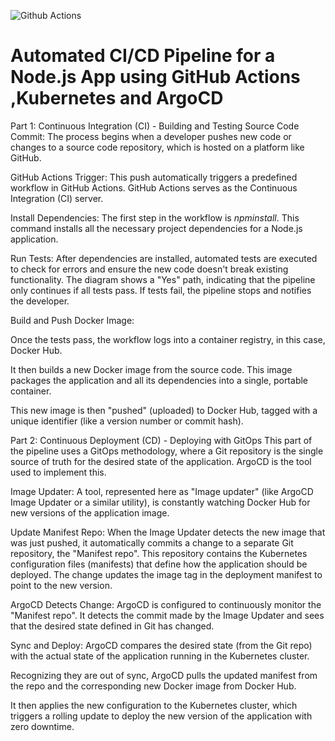 
![Github Actions](https://github.com/user-attachments/assets/0a3260a7-dd05-433a-a789-58ca446693b5)
<h1>Automated CI/CD Pipeline for a Node.js App using GitHub Actions ,Kubernetes and ArgoCD</h1>
Part 1: Continuous Integration (CI) - Building and Testing
Source Code Commit: The process begins when a developer pushes new code or changes to a source code repository, which is hosted on a platform like GitHub.

GitHub Actions Trigger: This push automatically triggers a predefined workflow in GitHub Actions. GitHub Actions serves as the Continuous Integration (CI) server.

Install Dependencies: The first step in the workflow is $npm install$. This command installs all the necessary project dependencies for a Node.js application.

Run Tests: After dependencies are installed, automated tests are executed to check for errors and ensure the new code doesn't break existing functionality. The diagram shows a "Yes" path, indicating that the pipeline only continues if all tests pass. If tests fail, the pipeline stops and notifies the developer.

Build and Push Docker Image:

Once the tests pass, the workflow logs into a container registry, in this case, Docker Hub.

It then builds a new Docker image from the source code. This image packages the application and all its dependencies into a single, portable container.

This new image is then "pushed" (uploaded) to Docker Hub, tagged with a unique identifier (like a version number or commit hash).

Part 2: Continuous Deployment (CD) - Deploying with GitOps
This part of the pipeline uses a GitOps methodology, where a Git repository is the single source of truth for the desired state of the application. ArgoCD is the tool used to implement this.

Image Updater: A tool, represented here as "Image updater" (like ArgoCD Image Updater or a similar utility), is constantly watching Docker Hub for new versions of the application image.

Update Manifest Repo: When the Image Updater detects the new image that was just pushed, it automatically commits a change to a separate Git repository, the "Manifest repo". This repository contains the Kubernetes configuration files (manifests) that define how the application should be deployed. The change updates the image tag in the deployment manifest to point to the new version.

ArgoCD Detects Change: ArgoCD is configured to continuously monitor the "Manifest repo". It detects the commit made by the Image Updater and sees that the desired state defined in Git has changed.

Sync and Deploy: ArgoCD compares the desired state (from the Git repo) with the actual state of the application running in the Kubernetes cluster.

Recognizing they are out of sync, ArgoCD pulls the updated manifest from the repo and the corresponding new Docker image from Docker Hub.

It then applies the new configuration to the Kubernetes cluster, which triggers a rolling update to deploy the new version of the application with zero downtime.
